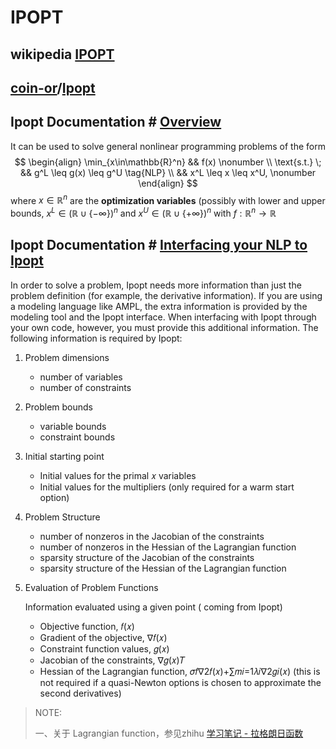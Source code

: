 # IPOPT



## wikipedia [IPOPT](https://en.wikipedia.org/wiki/IPOPT)



## [coin-or](https://github.com/coin-or)/**[Ipopt](https://github.com/coin-or/Ipopt)**



## Ipopt Documentation # [Overview](https://coin-or.github.io/Ipopt/index.html)

It can be used to solve general nonlinear programming problems of the form
$$
\begin{align} \min_{x\in\mathbb{R}^n} && f(x) \nonumber \\ \text{s.t.} \; && g^L \leq g(x) \leq g^U \tag{NLP} \\ && x^L \leq x \leq x^U, \nonumber \end{align}
$$
where $x \in \mathbb{R}^n$ are the **optimization variables** (possibly with lower and upper bounds, $x^L\in(\mathbb{R}\cup\{-\infty\})^n$ and $x^U\in(\mathbb{R}\cup\{+\infty\})^n$ with $f:\mathbb{R}^n \to \mathbb{R}$ 

## Ipopt Documentation # [**Interfacing your NLP to Ipopt**](https://coin-or.github.io/Ipopt/INTERFACES.html#INTERFACE_CODE)



In order to solve a problem, Ipopt needs more information than just the problem definition (for example, the derivative information). If you are using a modeling language like AMPL, the extra information is provided by the modeling tool and the Ipopt interface. When interfacing with Ipopt through your own code, however, you must provide this additional information. The following information is required by Ipopt:

1. Problem dimensions

   - number of variables
   - number of constraints

2. Problem bounds

   - variable bounds
   - constraint bounds

3. Initial starting point

   - Initial values for the primal 𝑥 variables
   - Initial values for the multipliers (only required for a warm start option)

4. Problem Structure

   - number of nonzeros in the Jacobian of the constraints
   - number of nonzeros in the Hessian of the Lagrangian function
   - sparsity structure of the Jacobian of the constraints
   - sparsity structure of the Hessian of the Lagrangian function

5. Evaluation of Problem Functions

   Information evaluated using a given point ( coming from Ipopt)

   - Objective function, 𝑓(𝑥)
   - Gradient of the objective, ∇𝑓(𝑥)
   - Constraint function values, 𝑔(𝑥)
   - Jacobian of the constraints, ∇𝑔(𝑥)𝑇
   - Hessian of the Lagrangian function, 𝜎𝑓∇2𝑓(𝑥)+∑𝑚𝑖=1𝜆𝑖∇2𝑔𝑖(𝑥)
     (this is not required if a quasi-Newton options is chosen to approximate the second derivatives)

> NOTE:
>
> 一、关于 Lagrangian function，参见zhihu [学习笔记 - 拉格朗日函数](https://zhuanlan.zhihu.com/p/26890210) 
